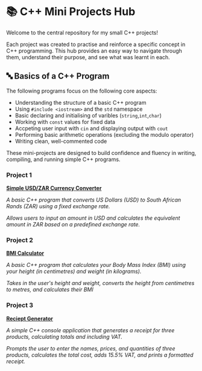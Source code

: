 # 📚 C++ Mini Projects Hub
Welcome to the central repository for my small C++ projects!

Each project was created to practise and reinforce a specific concept in C++ programming. This hub provides an easy way to navigate through them, understand their purpose, and see what was learnt in each.

## 🔤 Basics of a C++ Program 
The following programs focus on the following core aspects:
* Understanding the structure of a basic C++ program
* Using `#include <iostream>` and the `std` namespace
* Basic declaring and initialising of varibles (`string`,`int`,`char`)
* Working with `const` values for fixed data
* Accpeting user input with `cin` and displaying output with `cout`
* Performing basic arithmetic operations (excluding the modulo operator)
* Writing clean, well-commented code

These mini-projects are designed to build confidence and fluency in writing, compiling, and running simple C++ programs.


### Project 1
[**Simple USD/ZAR Currency Converter**](https://github.com/UncleH25/Simple-USD-ZAR-Currency-Converter)

*A basic C++ program that converts US Dollars (USD) to South African Rands (ZAR) using a fixed exchange rate.*

*Allows users to input an amount in USD and calculates the equivalent amount in ZAR based on a predefined exchange rate.*
### Project 2
[**BMI Calculator**](https://github.com/UncleH25/BMI-Calculator)

*A basic C++ program that calculates your Body Mass Index (BMI) using your height (in centimetres) and weight (in kilograms).*

*Takes in the user's height and weight, converts the height from centimetres to metres, and calculates their BMI*
### Project 3
[**Reciept Generator**](https://github.com/UncleH25/Receipt-Generator)

*A simple C++ console application that generates a receipt for three products, calculating totals and including VAT.*

*Prompts the user to enter the names, prices, and quantities of three products, calculates the total cost, adds 15.5% VAT, and prints a formatted receipt.*
